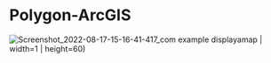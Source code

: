# Polygon-ArcGIS

![Screenshot_2022-08-17-15-16-41-417_com example displayamap](https://user-images.githubusercontent.com/62026125/185432635-add02d2e-eb12-4fc5-8d66-669ad95b94fe.jpg) | width=1 | height=60)
